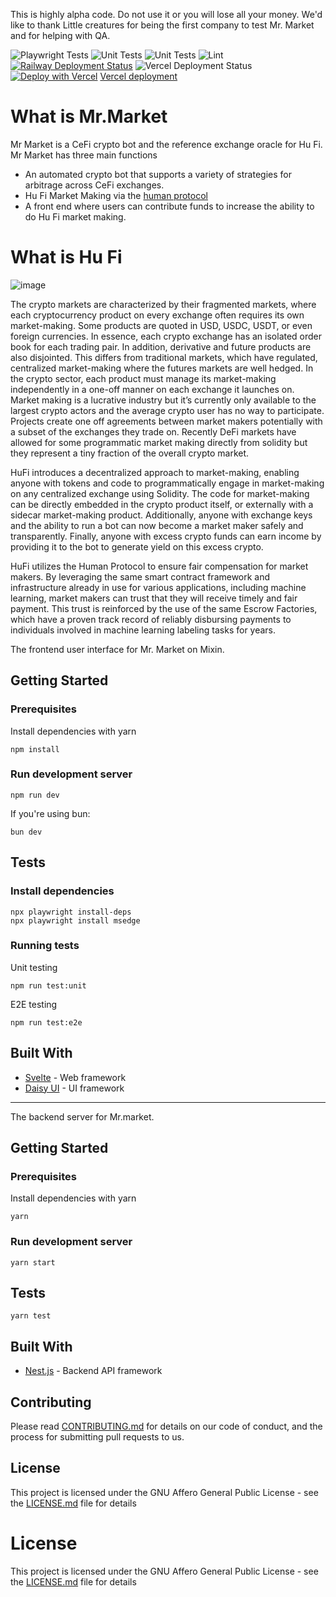 This is highly alpha code. Do not use it or you will lose all your money. We'd like to thank Little creatures for being the first company to test Mr. Market and for helping with QA.

![Playwright Tests](https://github.com/Hu-Fi/Mr.Market/actions/workflows/playwright.yml/badge.svg) 
![Unit Tests](https://github.com/Hu-Fi/Mr.Market/actions/workflows/vitest.yml/badge.svg)
![Unit Tests](https://github.com/Hu-Fi/Mr.Market/actions/workflows/servertests.yml/badge.svg)
![Lint](https://github.com/Hu-Fi/Mr.Market/actions/workflows/lint.yml/badge.svg)
[![Railway Deployment Status](https://img.shields.io/badge/deployment-passing-brightgreen)](https://mrmarket-production.up.railway.app/)
![Vercel Deployment Status](https://therealsujitk-vercel-badge.vercel.app/?app=mr-market-one) 
[![Deploy with Vercel](https://vercel.com/button)](https://vercel.com/new/clone?repository-url=https%3A%2F%2Fgithub.com%2FHu-Fi%2FMr.Market)
[Vercel deployment](https://mr-market-one.vercel.app/home) 

# What is Mr.Market

Mr Market is a CeFi crypto bot and the reference exchange oracle for Hu Fi. Mr Market has three main functions

- An automated crypto bot that supports a variety of strategies for arbitrage across CeFi exchanges.
- Hu Fi Market Making via the [human protocol](https://github.com/humanprotocol/human-protocol)
- A front end where users can contribute funds to increase the ability to do Hu Fi market making.

# What is Hu Fi

![image](https://github.com/Hu-Fi/Mr.Market/assets/104921061/9be85875-723f-40c6-96e6-57f2d75924f4)

The crypto markets are characterized by their fragmented markets, where each cryptocurrency product on every exchange often requires its own market-making. Some products are quoted in USD, USDC, USDT, or even foreign currencies. In essence, each crypto exchange has an isolated order book for each trading pair. In addition, derivative and future products are also disjointed.  This differs from traditional markets, which have regulated, centralized market-making where the futures markets are well hedged. In the crypto sector, each product must manage its market-making independently in a one-off manner on each exchange it launches on.  Market making is a lucrative industry but it’s currently only available to the largest crypto actors and the average crypto user has no way to participate. Projects create one off agreements between market makers potentially with a subset of the exchanges they trade on. Recently DeFi markets have allowed for some programmatic market making directly from solidity but they represent a tiny fraction of the overall crypto market.

HuFi introduces a decentralized approach to market-making, enabling anyone with tokens and code to programmatically engage in market-making on any centralized exchange using Solidity. The code for market-making can be directly embedded in the crypto product itself, or externally with a sidecar market-making product. Additionally, anyone with exchange keys and the ability to run a bot can now become a market maker safely and transparently. Finally, anyone with excess crypto funds can earn income by providing it to the bot to generate yield on this excess crypto. 

HuFi utilizes the Human Protocol to ensure fair compensation for market makers. By leveraging the same smart contract framework and infrastructure already in use for various applications, including machine learning, market makers can trust that they will receive timely and fair payment. This trust is reinforced by the use of the same Escrow Factories, which have a proven track record of reliably disbursing payments to individuals involved in machine learning labeling tasks for years.

The frontend user interface for Mr. Market on Mixin.

## Getting Started

### Prerequisites

Install dependencies with yarn

```
npm install
```

### Run development server

```
npm run dev
```

If you're using bun:

```
bun dev
```

## Tests

### Install dependencies

```
npx playwright install-deps
npx playwright install msedge
```

### Running tests

Unit testing
```
npm run test:unit
```

E2E testing

```
npm run test:e2e
```

## Built With

* [Svelte](https://svelte.dev/) - Web framework
* [Daisy UI](https://daisyui.com/) - UI framework

---

The backend server for Mr.market.

## Getting Started

### Prerequisites

Install dependencies with yarn

```
yarn
```

### Run development server

```
yarn start
```

## Tests

```
yarn test
```

## Built With

* [Nest.js](https://nestjs.com/) - Backend API framework

## Contributing

Please read [CONTRIBUTING.md]() for details on our code of conduct, and the process for submitting pull requests to us.

## License

This project is licensed under the GNU Affero General Public License - see the [LICENSE.md](../LICENSE) file for details


# License

This project is licensed under the GNU Affero General Public License - see the [LICENSE.md](LICENSE) file for details
